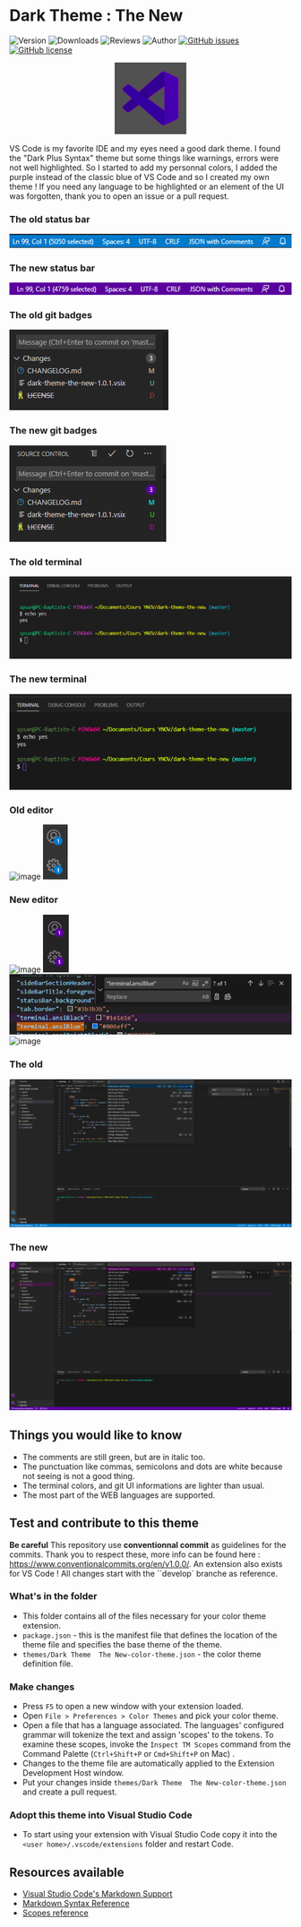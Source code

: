 # Dark Theme : The New

![Version](https://vsmarketplacebadge.apphb.com/version/BaptisteCrouzet.dark-theme-the-new.svg)
![Downloads](https://vsmarketplacebadge.apphb.com/downloads/BaptisteCrouzet.dark-theme-the-new.svg)
![Reviews](https://vsmarketplacebadge.apphb.com/rating/BaptisteCrouzet.dark-theme-the-new.svg)
![Author](https://img.shields.io/badge/Author-Baptiste%20Crouzet-red)
[![GitHub issues](https://img.shields.io/github/issues/BaptisteCrouzet/DarkTheme-The-New.svg)](https://github.com/BaptisteCrouzet/DarkTheme-The-New/issues)
[![GitHub license](https://img.shields.io/badge/license-MIT-blue.svg)](https://github.com/BaptisteCrouzet/DarkTheme-The-New/blob/master/LICENSE)
<!-- [![Installs](https://vsmarketplacebadge.apphb.com/installs-short/dunstontc.dark-plus-syntax.svg?style=flat&color=blue)](https://marketplace.visualstudio.com/items?itemName=dunstontc.dark-plus-syntax) -->

<div align="center">
    <a href="https://github.com/BaptisteCrouzet/DarkTheme-The-New/tree/master">
        <img src="https://github.com/BaptisteCrouzet/DarkTheme-The-New/blob/develop/assets/Dark-Theme-the-new@0,25x.png?raw=true" alt="logo">
    </a>
</div>

VS Code is my favorite IDE and my eyes need a good dark theme. I found the "Dark Plus Syntax" theme but some things like warnings, errors were not well highlighted. So I started to add my personnal colors, I added the purple instead of the classic blue of VS Code and so I created my own theme !
If you need any language to be highlighted or an element of the UI was forgotten, thank you to open an issue or a pull request.

### The old status bar

<img src="https://github.com/BaptisteCrouzet/DarkTheme-The-New/blob/develop/assets/statusbar-blue.png?raw=true" alt="image">

### The new status bar

<img src="https://github.com/BaptisteCrouzet/DarkTheme-The-New/blob/develop/assets/statusbar-purple.png?raw=true" alt="image">

### The old git badges

<img src="https://github.com/BaptisteCrouzet/DarkTheme-The-New/blob/develop/assets/git-old.png?raw=true" alt="image">

### The new git badges

<img src="https://github.com/BaptisteCrouzet/DarkTheme-The-New/blob/develop/assets/git-new.png?raw=true" alt="image">

### The old terminal

<img src="https://github.com/BaptisteCrouzet/DarkTheme-The-New/blob/develop/assets/old-terminal.png?raw=true" alt="image">

### The new terminal

<img src="https://github.com/BaptisteCrouzet/DarkTheme-The-New/blob/develop/assets/new-terminal.png?raw=true" alt="image">

###  Old editor

<img src="https://github.com/BaptisteCrouzet/DarkTheme-The-New/blob/develop/assets/editor-blue.png?raw=true" alt="image">
<img src="https://github.com/BaptisteCrouzet/DarkTheme-The-New/blob/develop/assets/badges-blue.png?raw=true" alt="image">

### New editor

<img src="https://github.com/BaptisteCrouzet/DarkTheme-The-New/blob/develop/assets/editor-purple.png?raw=true" alt="image">
<img src="https://github.com/BaptisteCrouzet/DarkTheme-The-New/blob/develop/assets/badges-purple.png?raw=true" alt="image">
<img src="https://github.com/BaptisteCrouzet/DarkTheme-The-New/blob/develop/assets/new-editor.png?raw=true" alt="image">
<img src="https://github.com/BaptisteCrouzet/DarkTheme-The-New/blob/develop/assets/new-editor2.png?raw=true" alt="image">

### The old

<img src="https://github.com/BaptisteCrouzet/DarkTheme-The-New/blob/develop/assets/the-old.png?raw=true" alt="image">

### The new

<img src="https://github.com/BaptisteCrouzet/DarkTheme-The-New/blob/develop/assets/the-new.png?raw=true" alt="image">

## Things you would like to know

* The comments are still green, but are in italic too.
* The punctuation like commas, semicolons and dots are white because not seeing is not a good thing.
* The terminal colors, and git UI informations are lighter than usual.
* The most part of the WEB languages are supported.

## Test and contribute to this theme

**Be careful** This repository use **conventionnal commit** as guidelines for the commits. Thank you to respect these, more info can be found here : https://www.conventionalcommits.org/en/v1.0.0/. An extension also exists for VS Code ! All changes start with the ``develop` branche as reference.

### What's in the folder

* This folder contains all of the files necessary for your color theme extension.
* `package.json` - this is the manifest file that defines the location of the theme file and specifies the base theme of the theme.
* `themes/Dark Theme  The New-color-theme.json` - the color theme definition file.

### Make changes

* Press `F5` to open a new window with your extension loaded.
* Open `File > Preferences > Color Themes` and pick your color theme.
* Open a file that has a language associated. The languages' configured grammar will tokenize the text and assign 'scopes' to the tokens. To examine these scopes, invoke the `Inspect TM Scopes` command from the Command Palette (`Ctrl+Shift+P` or `Cmd+Shift+P` on Mac) .
* Changes to the theme file are automatically applied to the Extension Development Host window.
* Put your changes inside `themes/Dark Theme  The New-color-theme.json` and create a pull request.

### Adopt this theme into Visual Studio Code

* To start using your extension with Visual Studio Code copy it into the `<user home>/.vscode/extensions` folder and restart Code.

## Resources available

* [Visual Studio Code's Markdown Support](http://code.visualstudio.com/docs/languages/markdown)
* [Markdown Syntax Reference](https://help.github.com/articles/markdown-basics/)
* [Scopes reference](https://code.visualstudio.com/api/extension-guides/color-theme)
